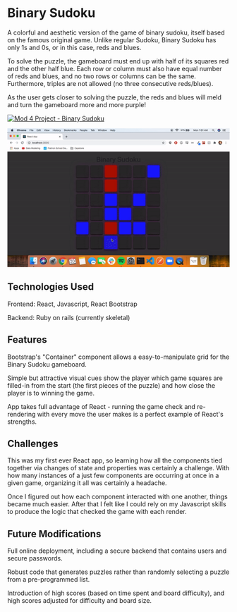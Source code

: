 # Binary Sudoku

A colorful and aesthetic version of the game of binary sudoku, itself based on the famous original game. Unlike regular Sudoku, Binary Sudoku has only 1s and 0s, or in this case, reds and blues.

To solve the puzzle, the gameboard must end up with half of its squares red and the other half blue. Each row or column must also have equal number of reds and blues, and no two rows or columns can be the same. Furthermore, triples are not allowed (no three consecutive reds/blues).

As the user gets closer to solving the puzzle, the reds and blues will meld and turn the gameboard more and more purple!


[![Mod 4 Project - Binary Sudoku](https://img.youtube.com/vi/nqE9Iu823MM/0.jpg)](https://www.youtube.com/watch?v=nqE9Iu823MM)

![Binary Sudoku Demo](binary-sudoku/mod4.gif)




## Technologies Used

Frontend: React, Javascript, React Bootstrap

Backend: Ruby on rails (currently skeletal)

## Features

Bootstrap's "Container" component allows a easy-to-manipulate grid for the Binary Sudoku gameboard.

Simple but attractive visual cues show the player which game squares are filled-in from the start (the first pieces of the puzzle) and how close the player is to winning the game.

App takes full advantage of React - running the game check and re-rendering with every move the user makes is a perfect example of React's strengths.

## Challenges

This was my first ever React app, so learning how all the components tied together via changes of state and properties was certainly a challenge. With how many instances of a just few components are occurring at once in a given game, organizing it all was certainly a headache.

Once I figured out how each component interacted with one another, things became much easier. After that I felt like I could rely on my Javascript skills to produce the logic that checked the game with each render.

## Future Modifications

Full online deployment, including a secure backend that contains users and secure passwords.

Robust code that generates puzzles rather than randomly selecting a puzzle from a pre-programmed list.

Introduction of high scores (based on time spent and board difficulty), and high scores adjusted for difficulty and board size.

 
